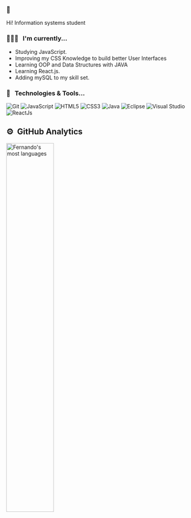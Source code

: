 ### 👋
Hi! Information systems student

### 👨🏻‍💻 &nbsp; I'm currently...

  - Studying JavaScript.
  - Improving my CSS Knowledge to build better User Interfaces
  - Learning OOP and Data Structures with JAVA
  - Learning React.js.
  - Adding mySQL to my skill set.

### 🔧 &nbsp; Technologies & Tools...
<p align="center">

  <!-- For more icons like these follow : https://github.com/MikeCodesDotNET/ColoredBadges -->
 ![Git](https://img.shields.io/badge/git-%23F05033.svg?style=for-the-badge&logo=git&logoColor=white)
 ![JavaScript](https://img.shields.io/badge/javascript-%23323330.svg?style=for-the-badge&logo=javascript&logoColor=%23F7DF1E)
 ![HTML5](https://img.shields.io/badge/html5-%23E34F26.svg?style=for-the-badge&logo=html5&logoColor=white)
 ![CSS3](https://img.shields.io/badge/css3-%231572B6.svg?style=for-the-badge&logo=css3&logoColor=white)
 ![Java](https://img.shields.io/badge/java-%23ED8B00.svg?style=for-the-badge&logo=java&logoColor=white)
 ![Eclipse](https://img.shields.io/badge/Eclipse-FE7A16.svg?style=for-the-badge&logo=Eclipse&logoColor=white)
 ![Visual Studio](https://img.shields.io/badge/Visual%20Studio-5C2D91.svg?style=for-the-badge&logo=visual-studio&logoColor=white)
 ![ReactJs](https://img.shields.io/badge/-ReactJs-61DAFB?logo=react&logoColor=white)
  
  
  ## ⚙️ &nbsp;GitHub Analytics

<p align="left">
 <!-- <img width="50%" src="https://github-readme-stats.vercel.app/api?username=FernandoValentim43&show_icons=true&theme=vision-friendly-dark%22 alt="Fernando's stats"/>-->
<img width="50%" src="https://github-readme-stats.vercel.app/api/top-langs/?username=FernandoValentim43&layout=compact&theme=vision-friendly-dark" alt="Fernando's most languages"/>
</p>

  

